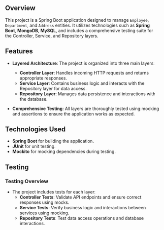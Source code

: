 
## Overview

This project is a Spring Boot application designed to manage `Employee`, `Department`, and `Address` entities. It utilizes technologies such as **Spring Boot**, **MongoDB**, **MySQL**, and includes a comprehensive testing suite for the Controller, Service, and Repository layers.

## Features

- **Layered Architecture**: The project is organized into three main layers:
  - **Controller Layer**: Handles incoming HTTP requests and returns appropriate responses.
  - **Service Layer**: Contains business logic and interacts with the Repository layer for data access.
  - **Repository Layer**: Manages data persistence and interactions with the database.

- **Comprehensive Testing**: All layers are thoroughly tested using mocking and assertions to ensure the application works as expected.

## Technologies Used

- **Spring Boot** for building the application.
- **JUnit** for unit testing.
- **Mockito** for mocking dependencies during testing.

## Testing

### Testing Overview

- The project includes tests for each layer:
  - **Controller Tests**: Validate API endpoints and ensure correct responses using mocks.
  - **Service Tests**: Verify business logic and interactions between services using mocking.
  - **Repository Tests**: Test data access operations and database interactions.


